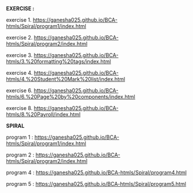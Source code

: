 **EXERCISE :**

exercise 1. https://ganesha025.github.io/BCA-htmls/Spiral/program1/index.html

exercise 2. https://ganesha025.github.io/BCA-htmls/Spiral/program2/index.html

exercise 3. https://ganesha025.github.io/BCA-htmls/3.%20formatting%20tags/index.html

exercise 4. https://ganesha025.github.io/BCA-htmls/4.%20Student%20Mark%20list/index.html

exercise 6. https://ganesha025.github.io/BCA-htmls/6.%20Page%20by%20components/index.html

exercise 8. https://ganesha025.github.io/BCA-htmls/8.%20Payroll/index.html



**SPIRAL**

program 1 : https://ganesha025.github.io/BCA-htmls/Spiral/program1/index.html

program 2 : https://ganesha025.github.io/BCA-htmls/Spiral/program2/index.html

program 4 : https://ganesha025.github.io/BCA-htmls/Spiral/program4.html

program 5 : https://ganesha025.github.io/BCA-htmls/Spiral/program5.html


